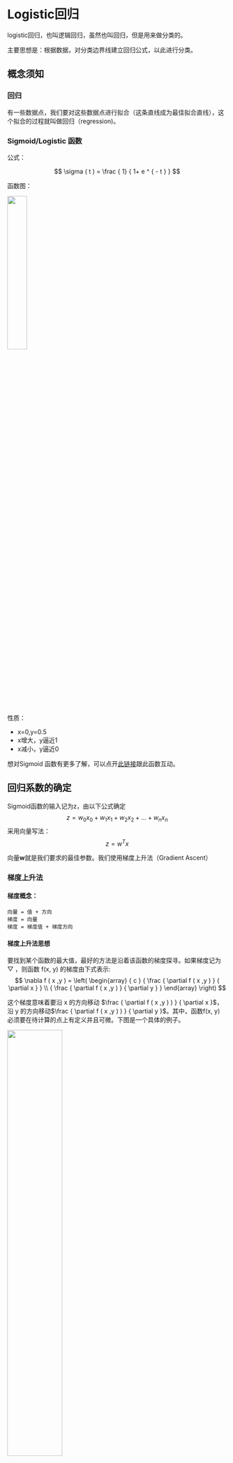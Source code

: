# Logistic回归

logistic回归，也叫逻辑回归，虽然也叫回归，但是用来做分类的。

主要思想是：根据数据，对分类边界线建立回归公式，以此进行分类。



## 概念须知

### 回归

有一些数据点，我们要对这些数据点进行拟合（这条直线成为最佳拟合直线），这个拟合的过程就叫做回归（regression)。

### Sigmoid/Logistic 函数

公式：

$$
\sigma ( t ) = \frac { 1} { 1+ e ^ { - t } }
$$

函数图：

<img src="https://ws4.sinaimg.cn/large/006tNc79gy1frw5rwaisdj30i40gcgmc.jpg" width="30%" />



性质：

- x=0,y=0.5
- x增大，y逼近1
- x减小，y逼近0

想对Sigmoid 函数有更多了解，可以点开[此链接](https://www.desmos.com/calculator/bgontvxotm)跟此函数互动。

## 回归系数的确定

Sigmoid函数的输入记为z，由以下公式确定
$$
z = w _ { 0} x _ { 0} + w _ { 1} x _ { 1} + w _ { 2} x _ { 2} + \ldots + w _ { n } x _ { n }
$$
采用向量写法：
$$
z = w ^ { T } x
$$


向量**w**就是我们要求的最佳参数。我们使用梯度上升法（Gradient Ascent）

### 梯度上升法

#### 梯度概念：

```
向量 = 值 + 方向  
梯度 = 向量
梯度 = 梯度值 + 梯度方向
```

#### 梯度上升法思想

要找到某个函数的最大值，最好的方法是沿着该函数的梯度探寻。如果梯度记为 ▽ ，则函数 f(x, y) 的梯度由下式表示: 
$$
\nabla f ( x ,y ) = \left( \begin{array} { c } { \frac { \partial f ( x ,y ) } { \partial x } } \\ { \frac { \partial f ( x ,y ) } { \partial y } } \end{array} \right)
$$


这个梯度意味着要沿 x 的方向移动 $\frac { \partial f ( x ,y ) ) } { \partial x }$，沿 y 的方向移动$\frac { \partial f ( x ,y ) ) } { \partial y }$。其中，函数f(x, y) 必须要在待计算的点上有定义并且可微。下图是一个具体的例子。

<img src="https://ws3.sinaimg.cn/large/006tNc79gy1frx8ft4xkkj30wq0puwln.jpg" width="50%" />



上图展示的，梯度上升算法到达每个点后都会重新估计移动的方向。从 P0 开始，计算完该点的梯度，函数就根据梯度移动到下一点 P1。在 P1 点，梯度再次被重新计算，并沿着新的梯度方向移动到 P2 。如此循环迭代，直到满足停止条件。迭代过程中，梯度算子总是保证我们能选取到最佳的移动方向。

上图中的梯度上升算法沿梯度方向移动了一步。可以看到，梯度算子总是指向函数值增长最快的方向。这里所说的是移动方向，而未提到移动量的大小。该量值称为步长，记作 α 。用向量来表示的话，梯度上升算法的迭代公式如下:
$$
w : = w + \alpha \nabla _ { w } f ( w )
$$
问：有人会好奇为什么有些书籍上说的是梯度下降法（Gradient Decent）?

答： 其实这个两个方法在此情况下本质上是相同的。关键在于代价函数（cost function）或者叫目标函数（objective function）。如果目标函数是损失函数，那就是最小化损失函数来求函数的最小值，就用梯度下降。 如果目标函数是似然函数（Likelihood function），就是要最大化似然函数来求函数的最大值，那就用梯度上升。在逻辑回归中， 损失函数和似然函数无非就是互为正负关系。

只需要在迭代公式中的加法变成减法。因此，对应的公式可以写成:
$$
w : = w - \alpha \nabla _ { w } f ( w )
$$

### **局部最优现象 （Local Optima）**

![image-20180602231557913](https://ws1.sinaimg.cn/large/006tNc79gy1frx8r1ty4cj312u0jek4l.jpg)

上图表示参数 θ 与误差函数 J(θ) 的关系图 (这里的误差函数是损失函数，所以我们要最小化损失函数)，红色的部分是表示 J(θ) 有着比较高的取值，我们需要的是，能够让 J(θ) 的值尽量的低。也就是深蓝色的部分。θ0，θ1 表示 θ 向量的两个维度（此处的θ0，θ1是x0和x1的系数，也对应的是上文w0和w1）。

可能梯度下降的最终点并非是全局最小点，可能是一个局部最小点，如我们上图中的右边的梯度下降曲线，描述的是最终到达一个局部最小点，这是我们重新选择了一个初始点得到的。

看来我们这个算法将会在很大的程度上被**初始点**的选择影响而陷入局部最小点。

## 线性回归与logistic回归的区别

1）线性回归要求变量服从正态分布，logistic回归对变量分布没有要求。

2）线性回归要求因变量是连续性数值变量，而logistic回归要求因变量是分类型变量。

3）线性回归要求自变量和因变量呈线性关系，而logistic回归不要求自变量和因变量呈线性关系

4）logistic回归是分析因变量取某个值的概率与自变量的关系，而线性回归是直接分析因变量与自变量的关系

总之, logistic回归与[线性回归](http://baike.baidu.com/view/2362545.htm)实际上有很多相同之处，最大的区别就在于他们的[因变量](http://baike.baidu.com/view/324030.htm)不同，其他的基本都差不多，正是因为如此，这两种回归可以归于同一个家族，即广义线性模型（generalized linear model）。这一家族中的模型形式基本上都差不多，不同的就是[因变量](http://baike.baidu.com/view/324030.htm)不同，如果是连续的，就是多重线性回归，如果是[二项分布](http://baike.baidu.com/view/79831.htm)，就是logistic回归。logistic回归的[因变量](http://baike.baidu.com/view/324030.htm)可以是二分类的，也可以是多分类的，但是二分类的更为常用，也更加容易解释。所以实际中最为常用的就是二分类的logistic回归。



## 算法

```
每个回归系数初始化为 1
重复 R 次:
    计算整个数据集的梯度
    使用 步长 x 梯度 更新回归系数的向量
返回回归系数
```

## 开发流程

```
收集数据: 可以使用任何方法
准备数据: 由于需要进行距离计算，因此要求数据类型为数值型。另外，结构化数据格式则最佳
分析数据: 画出决策边界
训练算法: 使用梯度上升找到最佳参数
测试算法: 使用 Logistic 回归进行分类
使用算法: 对简单数据集中数据进行分类
```

## 优缺点

```
优点: 计算代价不高，易于理解和实现。
缺点: 容易欠拟合，分类精度可能不高。
适用数据类型: 数值型和标称型数据。
```

## 实践

[sklean](https://github.com/syfly007/algorithm/blob/master/MachineLearning/LogisticRegression/logistic_Sklearn.ipynb)

[tensorflow](https://github.com/syfly007/algorithm/blob/master/MachineLearning/LogisticRegression/logistic_tf.ipynb)

## 参考资料：

https://github.com/apachecn/MachineLearning/blob/master/docs/5.Logistic%E5%9B%9E%E5%BD%92.md

